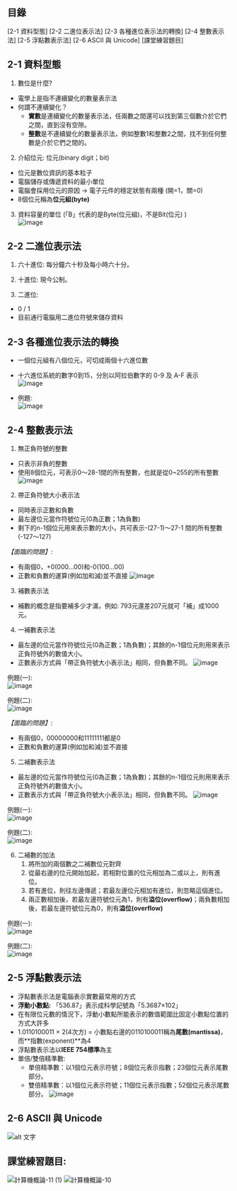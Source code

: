 ## 目錄
[2-1 資料型態]
[2-2 二進位表示法]
[2-3 各種進位表示法的轉換]
[2-4 整數表示法]
[2-5 浮點數表示法]
[2-6 ASCII 與 Unicode]
[課堂練習題目]

## 2-1 資料型態
1. 數位是什麼?
* 電學上是指不連續變化的數量表示法
* 何謂不連續變化？  
   * **實數**是連續變化的數量表示法，任兩數之間還可以找到第三個數介於它們之間，直到沒有空隙。  
   * **整數**是不連續變化的數量表示法，例如整數1和整數2之間，找不到任何整數是介於它們之間的。  

2. 介紹位元: 位元(binary digit；bit)  
* 位元是數位資訊的基本粒子  
* 電腦儲存或傳遞資料的最小單位  
* 電腦會採用位元的原因 → 電子元件的穩定狀態有兩種 (開=1，關=0)  
* 8個位元稱為**位元組(byte)**  

3. 資料容量的單位 (「B」代表的是Byte(位元組)，不是Bit(位元) )  
![image](https://user-images.githubusercontent.com/91866985/143687366-246a3608-07ab-457c-ad24-97ca0d1a9ae1.png)


## 2-2 二進位表示法
1. 六十進位: 每分鐘六十秒及每小時六十分。

2. 十進位: 現今公制。

3. 二進位: 
* 0 / 1  
* 目前通行電腦用二進位符號來儲存資料  

## 2-3 各種進位表示法的轉換
* 一個位元組有八個位元，可切成兩個十六進位數  
* 十六進位系統的數字0到15，分別以阿拉伯數字的 0-9 及 A-F 表示  
![image](https://user-images.githubusercontent.com/91866985/143687540-76dc17ba-7049-4b23-b59a-e461e6b28508.png)

* 例題:  
![image](https://user-images.githubusercontent.com/91866985/143687565-9b8ac787-c11c-40d2-bb8f-81ed08b16763.png)


## 2-4 整數表示法
1. 無正負符號的整數  
*  只表示非負的整數  
*  使用8個位元，可表示0～28-1間的所有整數，也就是從0~255的所有整數  
![image](https://user-images.githubusercontent.com/91866985/143687775-131bd9ed-59be-4b07-a000-5ccf3435c69e.png)


2. 帶正負符號大小表示法  
*  同時表示正數和負數  
*  最左邊位元當作符號位元(0為正數；1為負數)  
*  剩下的n-1個位元用來表示數的大小，共可表示-(27-1)～27-1 間的所有整數(-127～127) 
 
*【面臨的問題】:*  
   * 有兩個0，+0(000...00)和-0(100...00)
   * 正數和負數的運算(例如加和減)並不直接
![image](https://user-images.githubusercontent.com/91866985/143687898-f2a148c5-cd62-44f4-a44f-001a4192cab1.png)



3. 補數表示法
* 補數的概念是指要補多少才滿，例如: 793元還差207元就可「補」成1000元。

4. 一補數表示法
* 最左邊的位元當作符號位元(0為正數；1為負數)；其餘的n-1個位元則用來表示正負符號外的數值大小。
* 正數表示方式與「帶正負符號大小表示法」相同，但負數不同。
![image](https://user-images.githubusercontent.com/91866985/143687981-b26902b6-2a5f-440e-b054-cf53fdf2a98c.png)

例題(一):  
![image](https://user-images.githubusercontent.com/91866985/143688008-fc5c5dc1-845a-4a1c-88d4-a32459a82714.png)

例題(二):  
![image](https://user-images.githubusercontent.com/91866985/143688030-9711c4cb-bbbc-4a61-80bb-dc91c9bf3b9c.png)

*【面臨的問題】:*  
   * 有兩個0，00000000和11111111都是0
   * 正數和負數的運算(例如加和減)並不直接

5. 二補數表示法
* 最左邊的位元當作符號位元(0為正數；1為負數)；其餘的n-1個位元則用來表示正負符號外的數值大小。
* 正數表示方式與「帶正負符號大小表示法」相同，但負數不同。
![image](https://user-images.githubusercontent.com/91866985/143688070-a793549a-9769-420c-8b52-6cbdae669ab0.png)

例題(一):  
![image](https://user-images.githubusercontent.com/91866985/143688091-28c75555-d37e-469e-8fe1-8b9b5fa0fd30.png)

例題(二):  
![image](https://user-images.githubusercontent.com/91866985/143688099-9ebf79d1-0c4c-4cee-8de1-50b59f78bdcd.png)


6. 二補數的加法
   1. 將所加的兩個數之二補數位元對齊
   2. 從最右邊的位元開始加起，若相對位置的位元相加為二或以上，則有進位。
   3. 若有進位，則往左邊傳遞；若最左邊位元相加有進位，則忽略這個進位。
   4. 兩正數相加後，若最左邊符號位元為1，則有**溢位(overflow)**；兩負數相加後，若最左邊符號位元為0，則有**溢位(overflow)**

例題(一):  
![image](https://user-images.githubusercontent.com/91866985/143688164-2494c9ad-b1f3-4788-9f21-66885e968ee1.png)

例題(二):  
![image](https://user-images.githubusercontent.com/91866985/143688174-f9f2f62f-f273-4d0e-a885-29816ba5b287.png)


## 2-5 浮點數表示法
* 浮點數表示法是電腦表示實數最常用的方式
* **浮動小數點:** 「536.87」表示成科學記號為「5.3687×102」
* 在有限位元數的情況下，浮動小數點所能表示的數值範圍比固定小數點位置的方式大許多
* 1.0110100011 × 2(4次方) = 小數點右邊的0110100011稱為**尾數(mantissa)**，而**指數(exponent)**為4
* 浮點數表示法以**IEEE 754標準**為主
* 單倍/雙倍精準數:
   * 單倍精準數：以1個位元表示符號；8個位元表示指數；23個位元表示尾數部分。
   * 雙倍精準數：以1個位元表示符號；11個位元表示指數；52個位元表示尾數部分。
![image](https://user-images.githubusercontent.com/91866985/143688274-7e5ff31c-4979-4ca4-ba1b-a0df6145f9d4.png)



## 2-6 ASCII 與 Unicode
![alt 文字](https://upload.wikimedia.org/wikipedia/commons/c/cf/USASCII_code_chart.png "Wiki: ACIIcode")

## 課堂練習題目:  
![計算機概論-11 (1)](https://user-images.githubusercontent.com/91866985/143688363-ee611ed6-9fa3-445a-961e-e5d9ee9b186d.jpg)
![計算機概論-10](https://user-images.githubusercontent.com/91866985/143688372-ab760706-aa41-488f-97bb-98e049707031.jpg)



